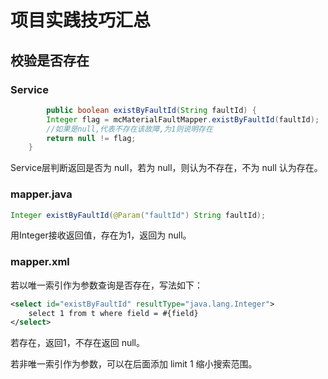 # 项目实践技巧汇总

## 校验是否存在

### Service

```JAVA
		public boolean existByFaultId(String faultId) {
        Integer flag = mcMaterialFaultMapper.existByFaultId(faultId);
        //如果是null,代表不存在该故障,为1则说明存在
        return null != flag;
    }

```

Service层判断返回是否为 null，若为 null，则认为不存在，不为 null 认为存在。

### mapper.java

```java
Integer existByFaultId(@Param("faultId") String faultId);
```

用Integer接收返回值，存在为1，返回为 null。

### mapper.xml

若以唯一索引作为参数查询是否存在，写法如下：

```xml
<select id="existByFaultId" resultType="java.lang.Integer">
	select 1 from t where field = #{field}
</select>
```

若存在，返回1，不存在返回 null。 

若非唯一索引作为参数，可以在后面添加 limit 1 缩小搜索范围。

